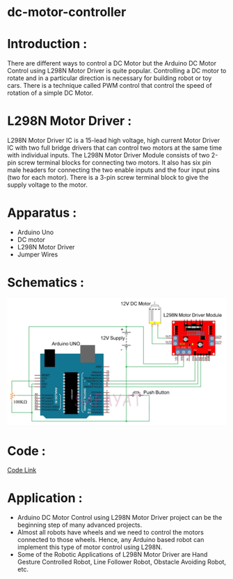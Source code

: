 # dc-motor-controller
# Introduction :
There are different ways to control a DC Motor but the Arduino DC Motor Control using L298N Motor Driver is quite popular. Controlling a DC motor to rotate and in a particular direction is necessary for building robot or toy cars. There is a technique called PWM control that control the speed of rotation of a simple DC Motor.
# L298N Motor Driver : 
L298N Motor Driver IC is a 15-lead high voltage, high current Motor Driver IC with two full bridge drivers that can control two motors at the same time with individual inputs. The L298N Motor Driver Module consists of two 2-pin screw terminal blocks for connecting two motors. It also has six pin male headers for connecting the two enable inputs and the four input pins (two for each motor). There is a 3-pin screw terminal block to give the supply voltage to the motor.
# Apparatus : 
* Arduino Uno
* DC motor
* L298N Motor Driver
* Jumper Wires
# Schematics : 
![Schematics](Arduino-DC-Motor-Control-using-L298N.jpg)
# Code : 
[Code Link](DC_motor_controller.ino)
# Application : 
* Arduino DC Motor Control using L298N Motor Driver project can be the beginning step of many advanced projects. 
* Almost all robots have wheels and we need to control the motors connected to those wheels. Hence, any Arduino based robot can implement this type of motor control using L298N. 
* Some of the Robotic Applications of L298N Motor Driver are Hand Gesture Controlled Robot, Line Follower Robot, Obstacle Avoiding Robot, etc.


